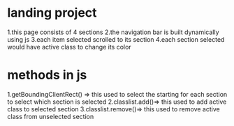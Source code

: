# landing project
1.this page consists of 4 sections
2.the navigation bar is built dynamically using js
3.each item selected scrolled to its section
4.each section selected would have active class to change its color

# methods in js
1.getBoundingClientRect() => this used to select the starting for each section to select which section is selected
2.classlist.add()=> this used to add active class to selected section
3.classlist.remove()=> this used to remove active class from unselected section